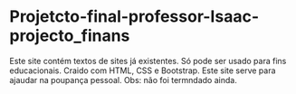 # Projetcto-final-professor-Isaac-projecto_finans
Este site contém textos de sites já existentes. Só pode ser usado para fins educacionais.
Craido com HTML, CSS e Bootstrap. Este site serve para ajaudar na poupança pessoal.
Obs: não foi termndado ainda.
